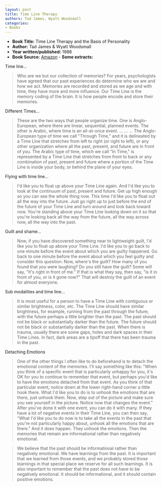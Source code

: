 ```yaml
---
layout: post
title: Time Line Therapy
authors: Tad James, Wyatt Woodsmall
categories:
- Books
---
```



- **Book Title:** Time Line Therapy and the Basis of Personality
- **Author:** Tad James & Wyatt Woodsmall
- **Year written/published:** 1988
- **Book Source:** [Amazon](http://www.amazon.com/Time-Line-Therapy-Basis-Personality/dp/0916990214/ref=pd_bbs_sr_1/002-7792776-8528010?ie=UTF8&s=books&qid=1187017312&sr=8-1) - **Some extracts:**

Time line…

> Who are we but our collection of memories? For years, psychologists have agreed that our past experiences do determine who we are and how we act. Memories are recorded and stored as we age and with time, they have more and more influence. Our Time Line is the memory coding of the brain. It is how people encode and store their memories.

Different Times…

> These are the two ways that people organize time. One is Anglo-European, where there are linear, sequential, planned events. The other is Arabic, where time is an all-at-once event. … … … The Anglo-European type of time we call "Through Time," and it is delineated by a Time Line that stretches from left to right (or right to left), or any other organization where all the past, present, and future are in front of you. The Arabic type of time, which we call "In Time," is represented by a Time Line that stretches from front to back or any combination of past, present and future where a portion of the Time Line is inside your body, or behind the plane of your eyes.

Flying with time line…

> I'd like you to float up above your Time Line again. And I'd like you to look at the continuum of past, present and future. Get up high enough so you can see the whole thing now. This time I'd like you to float out all the way into the future. Just go right up to just before the end of the future of your Time Line and turn around and look back toward now. You're standing above your Time Line looking down on it so that you're looking back all the way from the future, all the way across now, all the way into the past.

Guilt and shame…

> Now, if you have discovered something near to lightweight guilt, I'd like you to float up above your Time Line. I'd like you to go back to one minute before the event about which you are guilty happened. Go back to one minute before the event about which you feel guilty and consider this question: Now, where's the guilt? How many of you found that you were laughing? Do you still have the guilt? Some will say, "It's right in front of me." If that is what they say, then say, "is it in front of you, or is it gone now?" That will destroy the guilt of an event for almost everyone.

Sub modalities and time line…

> It is most useful for a person to have a Time Line with contiguous or similar brightness, color, etc. The Time Line should have similar brightness, for example, running from the past through the future, with the future perhaps a little brighter than the past. The past should not be black or substantially darker than the future. The future should not be black or substantially darker than the past. When there is trauma, usually there are some gaps, holes and dark spaces in their Time Lines. In fact, dark areas are a tipoff that there has been trauma in the past.

Detaching Emotions

> One of the other things I often like to do beforehand is to detach the emotional content of the memories. I'll say something like this: "When you think of a specific event that is particularly unhappy for you, it's OK for you to continue to remember that event, but perhaps you'd like to have the emotions detached from that event. As you think of that particular event, notice down at the lower right-hand corner a little hook there. What I'd like you to do is to unhook the emotions that are there, just unhook them. Now, step out of the picture and make sure you see yourself in the picture. Notice now that changes the event." After you've done it with one event, you can do it with many. If they have a lot of negative events in their Time Line, you can then say, "What I'd like you to do now is to take all the events in the past that you're not particularly happy about, unhook all the emotions that are there." And it does happen. They unhook the emotions. Then the memories that remain are informational rather than negatively emotional.

> We believe that the past should be informational rather than negatively emotional. We have learnings from the past. It is important that we learned from those events, and we probably stored those learnings in that special place we reserve for all such learnings. It is also important to remember that the past does not have to be negatively emotional. It should be informational, and it should contain positive emotions.

